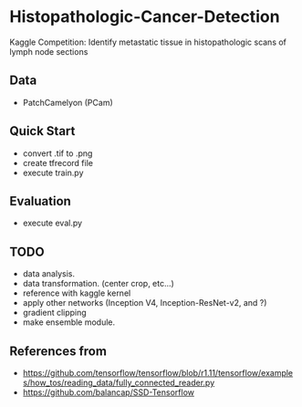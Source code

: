 # Histopathologic-Cancer-Detection
Kaggle Competition: Identify metastatic tissue in histopathologic scans of lymph node sections

## Data
- PatchCamelyon (PCam)

## Quick Start
- convert .tif to .png
- create tfrecord file
- execute train.py

## Evaluation
- execute eval.py

## TODO 
- data analysis.
- data transformation. (center crop, etc...)
- reference with kaggle kernel
- apply other networks (Inception V4, Inception-ResNet-v2, and ?)
- gradient clipping
- make ensemble module.

## References from
- https://github.com/tensorflow/tensorflow/blob/r1.11/tensorflow/examples/how_tos/reading_data/fully_connected_reader.py
- https://github.com/balancap/SSD-Tensorflow
